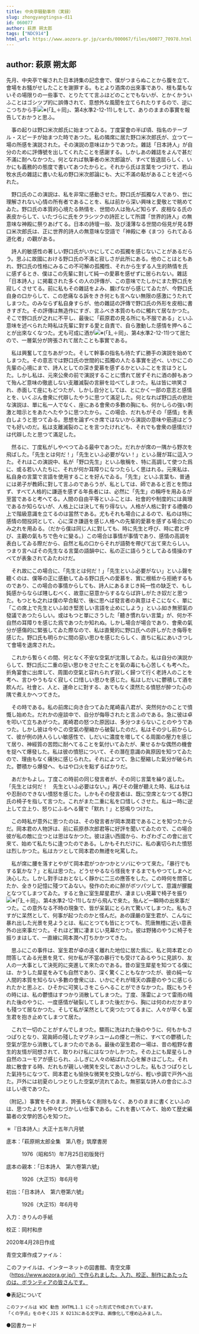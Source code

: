 ```yaml
---
title: 中央亭騒動事件（実録）
slug: zhongyangtingsa-d11
id: 060077
author: 萩原 朔太郎
tags: ["NDC914"]
html_url: https://www.aozora.gr.jp/cards/000067/files/60077_70978.html
---
```


## author: 萩原 朔太郎

先月、中央亭で催された日本詩集の記念會で、僕がつまらぬことから腹を立て、會場をお騷がせしたことを謝罪する。もとより酒席の出來事であり、根も葉もないその場限りの一些事で、とりたてて言ふほどのことでもないが、とかくかういふことはゴシツプ的に誤傳されて、意想外な風聞を立てられたりするので、逆にこつちから手![※(「廴＋囘」、第4水準2-12-11)](https://www.aozora.gr.jp/cards/000067/files/../../../gaiji/2-12/2-12-11.png)しをして、ありのままの事實を報告しておかうと思ふ。



　事の起りは野口米次郎氏に始まつてゐる。丁度宴會の半ば頃、指名のテーブル・スピーチが始まつた時であつた。私の隣席に居た野口米次郎氏が、立つて一場の所感を演説された。その演説の意味はかうであつた。雜誌「日本詩人」が自分のために評傳號を出してくれたことを感謝する。しかしあの雜誌をよんで甚だ不滿に耐へなかつた。何となれば執筆者の米次郎論が、すべて皆退屈らしく、いかにも義務的の態度で書いてあつたからと。それから氏は言葉をつづけて、若山牧水氏の雜誌に書いた私の野口米次郎論にも、大に不滿の點があることを述べられた。

　野口氏のこの演説は、私を非常に感動させた。野口氏が孤獨な人であり、世に理解されない心情の所有者であることを、私は前から深い興味と愛敬とで眺めてゐた。野口氏の本質的心境たる熱情を、世間の人は殆んど知らず、皮相なる氏の表皮からして、いたづらに氏をクラシツクの詩匠として所謂「世界的詩人」の無意味な神殿に祭りあげてる。日本の詩壇一般、及び淺薄なる世間の俗見が見る野口米次郎氏は、正に世界的詩人の無意味な空語で「神殿に奉《まつ》られてゐる道化者」の觀がある。

　詩人的敏感性の著しい野口氏がいかにしてこの孤獨を感じないことがあるだらう。思ふに故國における野口氏の不滿と寂しさが此所にある。他のことはともあれ、野口氏の性格にみるこの不可解の孤獨性、それから生ずる人生的熱情を氏に感ずるとき、僕はこの先輩に對して純一の愛慕を感ぜずに居られない。雜誌「日本詩人」に掲載された多くの人の評傳が、この意味でたしかにまた野口氏を寂しくさせてる。前に私もその雜誌をよみ、朧げながら感じてゐたが、今野口氏自身の口からして、この悲痛なる訴をきき何とも言へない無限の感激にうたれてしまつた。のみならず私自身すらが、他の雜誌の評傳で野口氏の外形を皮相に書きすぎた。その評傳は無造作にすぎ、言ふべき本質のものに觸れて居なかつた。そこで野口氏が之れに不平し、最後に「萩原君の見る所にも不服である」といふ意味を述べられた時私は先輩に對する愛と自責で、自ら激動した感情を押へることが出來なくなつた。尤も可成に酒が![※(「廴＋囘」、第4水準2-12-11)](https://www.aozora.gr.jp/cards/000067/files/../../../gaiji/2-12/2-12-11.png)つて居たので、一層氣分が誇張されて居たことも事實である。

　私は興奮して立ちあがつた。そして幹事の指名も待たずに勝手の演説を始めてしまつた。その意志では野口氏の世間的に孤獨の人たる事實を述べ、いかにこの先輩の心境にまで、詩人としての深き愛慕を感ずるかといふことを言はうとした。しかし私は、元來公衆の前で演説することに慣れて居ずそれに酒の醉もあつて殆んど意味の徹底しない支離滅裂の言辭を竝べてしまつた。私は皆に哄笑され、赤面して座にもどつたが、しかし自分としては、とにかく一部の意志と感情とを、いくぶん會衆に代辯したやうに思つて滿足した。何となれば野口氏の悲壯な演説は、單に私一人でなく、座にある會衆の多數の胸にも、何かしらの強い刺激と暗示とをあたへたやうに思つたから。この場合、だれもがその「感情」を表白しようと思つてゐる。思想を論ずべき席ではないから演説の意味や筋道はどうでも好いのだ。私は支離滅裂のことを言つたけれども、それでも會衆の感情だけは代辯したと思つて滿足した。

　然るに、丁度私がしやべつてゐる最中であつた。だれかが席の一隅から野次を飛ばした。「先生とは何だ！」「先生といふ必要がない！」といふ聲が耳に這入つた。それはこの演説中、私が「野口先生」といふ敬稱を、特に高調して使つた爲に、或る若い人たちに、それが何か耳障りになつたらしく思はれる。元來私は、私自身の言葉で言語を使用することを好んでゐる。「先生」といふ言葉も、普通には弟子が教師に對して言ふのであらうが、私としては、師であると否とを問はず、すべて人格的に謙遜を感ずる年長者には、必然に「先生」の稱呼を用ゐるが至當であると考へてる。人間の自由平等といふことは、社會的や制度的には眞理であるか知らないが、人格上には決して有り得ない。人格が人格に對する禮儀の上で階級意識を立てるのは當然である。尤もそれも場合によるので、私のは特に感情の間投詞として、心に深き謙遜を感じ人格への先輩的愛慕を感ずる場合にのみ之れを用ゐる。（だから僕は同じ人に對しても、時に先生と呼び、時に君と呼び、主觀の氣もちで色々に變る。）この場合は事情が事情であり、感情の高調を表白してゐる際だから、自然と私の口からそれが語勢を帶びて出て來たらしい。つまり言へばその先生なる言葉の語韻中に、私の正に語らうとしてゐる情操のすべてが表象されてゐたわけだ。

　それ故にこの場合に、「先生とは何だ！」「先生といふ必要がない」といふ聲を聽くのは、僕等の正に感動してゐる野口氏への愛慕を、實に根柢から拒絶するものであり、この場合の事情からしても、詩人にあるまじき純一性の缺乏で、もし鈍感からならば賤しむべく、故意に惡意からするならば許しがたき奴だと思つた。もつとも之れは僕の早合點で、後に思へば發言者の眞意はそこになく、單に「この席上で先生といふ如き堅苦しい言語を止めにしよう」といふ如き無邪氣の發議であつたらしい。或はもつと單にさうした「聽き慣れない言葉」が、何か不自然の耳障りを感じた爲であつたか知れぬ。しかし場合が場合であり、會衆の氣分が感傷的に緊張してゐた際なので、私は直覺的に野口氏への許しがたき侮辱を感じた。野口氏も明らかに間の惡い思ひを感じたらしく、直ちに私にあいさつして會場を退席された。

　これから暫らくの間、何となく不安な空氣が沈潛してゐた。私は自分の演説からして、野口氏に二重の惡い思ひをさせたことを氣の毒にも心苦しくも考へた。折角宴會に出席して、周圍の空氣と容れられず寂しく歸つて行く老詩人のことを考へ、言ひやうもなく寂しく口惜しい思ひを感じた。私はしだいに鬱積して酒を飮んだ。社會と、人と、運命とに對する、あてもなく漠然たる憤怒が醉つた心の隅で煮えかへつてきた。

　その時である。私の前席に向き合つてゐた尾崎喜八君が、突然何かのことで憤慨し始めた。だれかの座談中で、自分が侮辱されたと言ふのである。急に彼は卓を叩いて立ちあがつた。尾崎君の怒つた原因は、多分つまらないことのやうであつた。しかし彼は今やこの空氣の壓縮から破裂したのだ。私はその少し前からして、彼が例の詩人らしい敏感性で、しだいに濃度を増してくる周圍の壓力を感じて居り、神經質の苦悶に耐へてることを氣付いてゐたが、果せるかな偶然の機會を捉へて爆發した。私は彼の憤怒について、その潛在意識の眞原因を知つてゐたので、理由もなく痛快に感じられた。それによつて、急に壓縮した氣分が破られた。鬱積から爆發へ、もはや口火を點ずるばかりだ。

　あだかもよし。丁度この時前の同じ發言者が、その同じ言葉を繰り返した。「先生とは何だ！　先生といふ必要はない。」再びその聲が聽えた時、私はもはや忍耐のできない憤怒を感じた。しかもその發言者は、既に空席となつてる野口氏の椅子を指して言つた。これがまた二重に私を口惜しくさせた。私は一時に逆上して立上り、怒りにふるへる聲で「默れ！」と怒鳴りつけた。

　この時私が意外に思つたのは、その發言者が岡本潤君であることを知つたからだ。岡本君の人物評は、前に萩原恭次郎君等に好評を聞いてゐたので、この場合彼が私の敵に立つとは思はなかつた。彼は遠い西國から、わざわざこの會に出て來て、始めて私たちに逢つたのである。しかもそれだけに、私の裏切られた憤怒は烈しかつた。私はカツとして岡本君の無禮を叱罵した。

　私が席に腰を落すとやがて岡本君がつかつかとソバにやつて來た。「暴行でもする氣かな？」と私は思つた。どうせやるなら怪我をするまでもやつてしまへと決心した。しかし對手はおとなしく靜かに二三の應答をした。この時何を問答したか、全きり記憶に殘つてゐない。發作のために醉がボツパツして、意識が朦朧となつてしまつてゐた。すると急に室生犀星君が、凄まじい見幕で椅子を振り![※(「廴＋囘」、第4水準2-12-11)](https://www.aozora.gr.jp/cards/000067/files/../../../gaiji/2-12/2-12-11.png)しながら飛んで來た。殆んど一瞬時の出來事だつた。この意外なる不時の現象で、皆が呆氣にとられて驚いてしまつた。私もさすがに呆然として、何事が起つたのかと怪んだ。あの謹嚴の室生君が、こんなに暴れ出した光景を見ようとは、私にとつても皆にとつても、荒唐無稽に近い意表外の出來事だつた。それほど實に凄まじい見幕だつた。彼は野猪のやうに椅子を振りまはして、一直線に岡本潤へ打ちかかつてきた。

　思ふにこの事件は、室生君が卓の遠く離れた地位に居た爲に、私と岡本君との問答してゐる光景を見て、何か私が不當の暴行でも受けてゐるやうに見誤り、友人の一大事として決死的に突進して來たのである。昔の室生犀星を知つてる僕には、かうした犀星をみても自然であり、深く驚くこともなかつたが、彼の純一な人間的本質を知らない多數の會衆には、いかにそれが晴天の霹靂のやうに感じられたかと思ふと、ひそかに可笑しさをこらへることができなかつた。既にもうその時には、私の鬱憤はすつかり消散してしまつた。丁度、落雷によつて雷雨の晴れた後のやうに、一度感情が破裂してしまつた後だから、胸には何のわだかまりも殘つて居なかつた。そして私が呆然として突つたつてるまに、人々が早くも室生君を抱き止めてしまつて居た。

　これで一切のことがすんでしまつた。驟雨に洗はれた後のやうに、何もかもさつぱりとなり、寫眞師の殘したマグネシユームの煙と一所に、すべての鬱積した空氣が窓から消散してしまつたのである。最後の室生君の一場は、昔の粗野な書生的友情が囘想されて、取りわけ私にはなつかしかつた。その上にも犀星らしき自然のユーモアが感じられ、ふしぎに人々の結ばれた心を解きほごした。それ故に散會する時、だれもが親しい微笑を交してあいさつした。私もさつぱりとした氣持ちになつて、岡本君とも愉快な微笑を交換しながら、輕い歩調で戸外へ出た。戸外には初夏のしつとりした空氣が流れてゐた。無邪氣な詩人の會合にふさはしい夜であつた。

（附記。）事實をそのまま、誇張もなく削除もなく、ありのままに書くといふのは、思つたよりも仲々むづかしい仕事である。これを書いてみて、始めて歴史編纂者の文學的苦心を知つた。

＊『日本詩人』大正十五年六月號













底本：「萩原朔太郎全集　第八卷」筑摩書房

　　　1976（昭和51）年7月25日初版発行

底本の親本：「日本詩人　第六卷第六號」

　　　1926（大正15）年6月号

初出：「日本詩人　第六卷第六號」

　　　1926（大正15）年6月号

入力：きりんの手紙

校正：岡村和彦

2020年4月28日作成

青空文庫作成ファイル：

このファイルは、インターネットの図書館、青空文庫（https://www.aozora.gr.jp/）で作られました。入力、校正、制作にあたったのは、ボランティアの皆さんです。











●表記について


	このファイルは W3C 勧告 XHTML1.1 にそった形式で作成されています。
	「くの字点」をのぞくJIS X 0213にある文字は、画像化して埋め込みました。







●図書カード